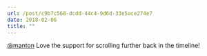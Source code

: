 ```yaml
---
url: /post/c9b7c568-dcdd-44c4-9d6d-33e5ace274e7
date: 2018-02-06
title: ""
---
```


[@manton][1] Love the support for scrolling further back in the timeline!



 [1]: https://micro.blog/manton